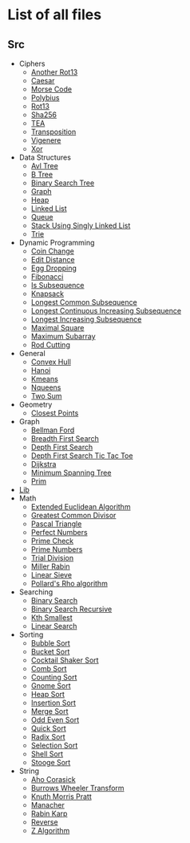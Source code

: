 # List of all files

## Src
  * Ciphers
    * [Another Rot13](https://github.com/TheAlgorithms/Rust/blob/master/src/ciphers/another_rot13.rs)
    * [Caesar](https://github.com/TheAlgorithms/Rust/blob/master/src/ciphers/caesar.rs)
    * [Morse Code](https://github.com/TheAlgorithms/Rust/blob/master/src/ciphers/morse_code.rs)
    * [Polybius](https://github.com/TheAlgorithms/Rust/blob/master/src/ciphers/polybius.rs)
    * [Rot13](https://github.com/TheAlgorithms/Rust/blob/master/src/ciphers/rot13.rs)
    * [Sha256](https://github.com/TheAlgorithms/Rust/blob/master/src/ciphers/sha256.rs)
    * [TEA](https://github.com/TheAlgorithms/Rust/blob/master/src/ciphers/tea.rs)
    * [Transposition](https://github.com/TheAlgorithms/Rust/blob/master/src/ciphers/transposition.rs)
    * [Vigenere](https://github.com/TheAlgorithms/Rust/blob/master/src/ciphers/vigenere.rs)
    * [Xor](https://github.com/TheAlgorithms/Rust/blob/master/src/ciphers/xor.rs)
  * Data Structures
    * [Avl Tree](https://github.com/TheAlgorithms/Rust/blob/master/src/data_structures/avl_tree.rs)
    * [B Tree](https://github.com/TheAlgorithms/Rust/blob/master/src/data_structures/b_tree.rs)
    * [Binary Search Tree](https://github.com/TheAlgorithms/Rust/blob/master/src/data_structures/binary_search_tree.rs)
    * [Graph](https://github.com/TheAlgorithms/Rust/blob/master/src/data_structures/graph.rs)
    * [Heap](https://github.com/TheAlgorithms/Rust/blob/master/src/data_structures/heap.rs)
    * [Linked List](https://github.com/TheAlgorithms/Rust/blob/master/src/data_structures/linked_list.rs)
    * [Queue](https://github.com/TheAlgorithms/Rust/blob/master/src/data_structures/queue.rs)
    * [Stack Using Singly Linked List](https://github.com/TheAlgorithms/Rust/blob/master/src/data_structures/stack_using_singly_linked_list.rs)
    * [Trie](https://github.com/TheAlgorithms/Rust/blob/master/src/data_structures/trie.rs)
  * Dynamic Programming
    * [Coin Change](https://github.com/TheAlgorithms/Rust/blob/master/src/dynamic_programming/coin_change.rs)
    * [Edit Distance](https://github.com/TheAlgorithms/Rust/blob/master/src/dynamic_programming/edit_distance.rs)
    * [Egg Dropping](https://github.com/TheAlgorithms/Rust/blob/master/src/dynamic_programming/egg_dropping.rs)
    * [Fibonacci](https://github.com/TheAlgorithms/Rust/blob/master/src/dynamic_programming/fibonacci.rs)
    * [Is Subsequence](https://github.com/TheAlgorithms/Rust/blob/master/src/dynamic_programming/is_subsequence.rs)
    * [Knapsack](https://github.com/TheAlgorithms/Rust/blob/master/src/dynamic_programming/knapsack.rs)
    * [Longest Common Subsequence](https://github.com/TheAlgorithms/Rust/blob/master/src/dynamic_programming/longest_common_subsequence.rs)
    * [Longest Continuous Increasing Subsequence](https://github.com/TheAlgorithms/Rust/blob/master/src/dynamic_programming/longest_continuous_increasing_subsequence.rs)
    * [Longest Increasing Subsequence](https://github.com/TheAlgorithms/Rust/blob/master/src/dynamic_programming/longest_increasing_subsequence.rs)
    * [Maximal Square](https://github.com/TheAlgorithms/Rust/blob/master/src/dynamic_programming/maximal_square.rs)
    * [Maximum Subarray](https://github.com/TheAlgorithms/Rust/blob/master/src/dynamic_programming/maximum_subarray.rs)
    * [Rod Cutting](https://github.com/TheAlgorithms/Rust/blob/master/src/dynamic_programming/rod_cutting.rs)
  * General
    * [Convex Hull](https://github.com/TheAlgorithms/Rust/blob/master/src/general/convex_hull.rs)
    * [Hanoi](https://github.com/TheAlgorithms/Rust/blob/master/src/general/hanoi.rs)
    * [Kmeans](https://github.com/TheAlgorithms/Rust/blob/master/src/general/kmeans.rs)
    * [Nqueens](https://github.com/TheAlgorithms/Rust/blob/master/src/general/nqueens.rs)
    * [Two Sum](https://github.com/TheAlgorithms/Rust/blob/master/src/general/two_sum.rs)
  * Geometry
    * [Closest Points](https://github.com/TheAlgorithms/Rust/blob/master/src/geometry/closest_points.rs)
  * Graph
    * [Bellman Ford](https://github.com/TheAlgorithms/Rust/blob/master/src/graph/bellman_ford.rs)
    * [Breadth First Search](https://github.com/TheAlgorithms/Rust/blob/master/src/graph/breadth_first_search.rs)
    * [Depth First Search](https://github.com/TheAlgorithms/Rust/blob/master/src/graph/depth_first_search.rs)
    * [Depth First Search Tic Tac Toe](https://github.com/TheAlgorithms/Rust/blob/master/src/graph/depth_first_search_tic_tac_toe.rs)
    * [Dijkstra](https://github.com/TheAlgorithms/Rust/blob/master/src/graph/dijkstra.rs)
    * [Minimum Spanning Tree](https://github.com/TheAlgorithms/Rust/blob/master/src/graph/minimum_spanning_tree.rs)
    * [Prim](https://github.com/TheAlgorithms/Rust/blob/master/src/graph/prim.rs)
  * [Lib](https://github.com/TheAlgorithms/Rust/blob/master/src/lib.rs)
  * Math
    * [Extended Euclidean Algorithm](https://github.com/TheAlgorithms/Rust/blob/master/src/math/extended_euclidean_algorithm.rs)
    * [Greatest Common Divisor](https://github.com/TheAlgorithms/Rust/blob/master/src/math/greatest_common_divisor.rs)
    * [Pascal Triangle](https://github.com/TheAlgorithms/Rust/blob/master/src/math/pascal_triangle.rs)
    * [Perfect Numbers](https://github.com/TheAlgorithms/Rust/blob/master/src/math/perfect_numbers.rs)
    * [Prime Check](https://github.com/TheAlgorithms/Rust/blob/master/src/math/prime_check.rs)
    * [Prime Numbers](https://github.com/TheAlgorithms/Rust/blob/master/src/math/prime_numbers.rs)
    * [Trial Division](https://github.com/TheAlgorithms/Rust/blob/master/src/math/trial_division.rs)
    * [Miller Rabin](https://github.com/TheAlgorithms/Rust/blob/master/src/math/miller_rabin.rs)
    * [Linear Sieve](https://github.com/TheAlgorithms/Rust/blob/master/src/math/linear_sieve.rs)
    * [Pollard's Rho algorithm](https://github.com/TheAlgorithms/Rust/blob/master/src/math/pollard_rho.rs)
  * Searching
    * [Binary Search](https://github.com/TheAlgorithms/Rust/blob/master/src/searching/binary_search.rs)
    * [Binary Search Recursive](https://github.com/TheAlgorithms/Rust/blob/master/src/searching/binary_search_recursive.rs)
    * [Kth Smallest](https://github.com/TheAlgorithms/Rust/blob/master/src/searching/kth_smallest.rs)
    * [Linear Search](https://github.com/TheAlgorithms/Rust/blob/master/src/searching/linear_search.rs)
  * Sorting
    * [Bubble Sort](https://github.com/TheAlgorithms/Rust/blob/master/src/sorting/bubble_sort.rs)
    * [Bucket Sort](https://github.com/TheAlgorithms/Rust/blob/master/src/sorting/bucket_sort.rs)
    * [Cocktail Shaker Sort](https://github.com/TheAlgorithms/Rust/blob/master/src/sorting/cocktail_shaker_sort.rs)
    * [Comb Sort](https://github.com/TheAlgorithms/Rust/blob/master/src/sorting/comb_sort.rs)
    * [Counting Sort](https://github.com/TheAlgorithms/Rust/blob/master/src/sorting/counting_sort.rs)
    * [Gnome Sort](https://github.com/TheAlgorithms/Rust/blob/master/src/sorting/gnome_sort.rs)
    * [Heap Sort](https://github.com/TheAlgorithms/Rust/blob/master/src/sorting/heap_sort.rs)
    * [Insertion Sort](https://github.com/TheAlgorithms/Rust/blob/master/src/sorting/insertion_sort.rs)
    * [Merge Sort](https://github.com/TheAlgorithms/Rust/blob/master/src/sorting/merge_sort.rs)
    * [Odd Even Sort](https://github.com/TheAlgorithms/Rust/blob/master/src/sorting/odd_even_sort.rs)
    * [Quick Sort](https://github.com/TheAlgorithms/Rust/blob/master/src/sorting/quick_sort.rs)
    * [Radix Sort](https://github.com/TheAlgorithms/Rust/blob/master/src/sorting/radix_sort.rs)
    * [Selection Sort](https://github.com/TheAlgorithms/Rust/blob/master/src/sorting/selection_sort.rs)
    * [Shell Sort](https://github.com/TheAlgorithms/Rust/blob/master/src/sorting/shell_sort.rs)
    * [Stooge Sort](https://github.com/TheAlgorithms/Rust/blob/master/src/sorting/stooge_sort.rs)
  * String
    * [Aho Corasick](https://github.com/TheAlgorithms/Rust/blob/master/src/string/aho_corasick.rs)
    * [Burrows Wheeler Transform](https://github.com/TheAlgorithms/Rust/blob/master/src/string/burrows_wheeler_transform.rs)
    * [Knuth Morris Pratt](https://github.com/TheAlgorithms/Rust/blob/master/src/string/knuth_morris_pratt.rs)
    * [Manacher](https://github.com/TheAlgorithms/Rust/blob/master/src/string/manacher.rs)
    * [Rabin Karp](https://github.com/TheAlgorithms/Rust/blob/master/src/string/rabin_karp.rs)
    * [Reverse](https://github.com/TheAlgorithms/Rust/blob/master/src/string/reverse.rs)
    * [Z Algorithm](https://github.com/TheAlgorithms/Rust/blob/master/src/string/z_algorithm.rs)
